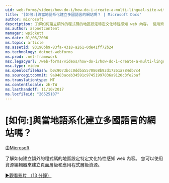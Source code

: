 ```yaml
---
uid: web-forms/videos/how-do-i/how-do-i-create-a-multi-lingual-site-with-localization
title: '[如何:]與當地語系化建立多國語言的網站嗎？ | Microsoft Docs'
author: microsoft
description: 了解如何建立額外的程式碼的地區設定特定文化特性感知 web 內容。 使用資源編輯器來建立頁面層級和應用程式層級...
ms.author: aspnetcontent
manager: wpickett
ms.date: 01/06/2006
ms.topic: article
ms.assetid: 93190bb9-83fa-4318-a261-0de41ff72b24
ms.technology: dotnet-webforms
ms.prod: .net-framework
msc.legacyurl: /web-forms/videos/how-do-i/how-do-i-create-a-multi-lingual-site-with-localization
msc.type: video
ms.openlocfilehash: b0c9073bcc0ddba5570868b92d17261a784db7c4
ms.sourcegitcommit: 9a9483aceb34591c97451997036a9120c3fe2baf
ms.translationtype: MT
ms.contentlocale: zh-TW
ms.lasthandoff: 11/10/2017
ms.locfileid: "26525107"
---
```

<a name="how-do-i-create-a-multi-lingual-site-with-localization"></a>[如何:]與當地語系化建立多國語言的網站嗎？
====================
由[Microsoft](https://github.com/microsoft)

了解如何建立額外的程式碼的地區設定特定文化特性感知 web 內容。 您可以使用資源編輯器來建立頁面層級和應用程式層級資源。

[&#9654;觀看影片 （13 分鐘）](https://channel9.msdn.com/Blogs/ASP-NET-Site-Videos/how-do-i-create-a-multi-lingual-site-with-localization)
